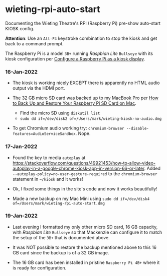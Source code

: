 # wieting-rpi-auto-start  

Documenting the Wieting Theatre's RPI (Raspberry Pi) pre-show auto-start KIOSK config.  


**Attention**: Use an `Alt-F4` keystroke combination to stop the kiosk and get back to a command prompt.  

The Raspberry Pi is a model `3B+` running _Raspbian Lite_ `Bullseye` with its kiosk configuration per [Configure a Raspberry Pi as a kiosk display](https://reelyactive.github.io/diy/pi-kiosk/).  

### 16-Jan-2022  

- The kiosk is working nicely EXCEPT there is apparently no HTML audio output via the HDMI port.

- The 32 GB micro SD card was backed up to my MacBook Pro per [How to Back Up and Restore Your Raspberry Pi SD Card on Mac](https://howchoo.com/pi/create-a-backup-image-of-your-raspberry-pi-sd-card-in-mac-osx).
  - Find the micro SD using `diskutil list`
  - `sudo dd if=/dev/disk2 of=/Users/mark/wieting-kiosk-no-audio.dmg`  


- To get Chromium audio working try: `chromium-browser --disable-features=AudioServiceSandbox`.  Nope.

### 17-Jan-2022  

- Found the key to media `autoplay` at https://stackoverflow.com/questions/49921453/how-to-allow-video-autoplay-in-a-google-chrome-kiosk-app-in-version-66-or-later.  Added `--autoplay-policy=no-user-gesture-required` to the `chromium-browser` statement in `~/kiosk` and it works!

- Ok, I fixed some things in the site's code and now it works beautifully!

- Made a new backup on my Mac Mini using `sudo dd if=/dev/disk4 of=/Users/mark/wieting-rpi-auto-start.dmg`

### 19-Jan-2022

- Last evening I formatted my only other micro SD card, 16 GB capacity, with _Raspbian Lite_ `Bullseye` so that Mackenzie can configure it to match the setup of the `3B+` that is documented above.  

- It was NOT possible to restore the backup mentioned above to this 16 GB card since the backup is of a 32 GB image.  

- The 16 GB card has been installed in pristine `Raspberry Pi 4B+` where it is ready for configuration.  




  
 
